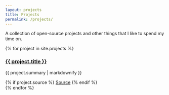 ```yaml
---
layout: projects
title: Projects
permalink: /projects/
---
```


A collection of open-source projects and other things that I like to spend my time on.

<div class="projects-grid">
  {% for project in site.projects %}
    <div class="project-card">
      <h3><a href="{{ project.url }}">{{ project.title }}</a></h3>
      <p>{{ project.summary | markdownify }}</p>
      {% if project.source %}
        <a href="{{ project.source }}" class="source-button" target="_blank">Source</a>
      {% endif %}
    </div>
  {% endfor %}
</div>

